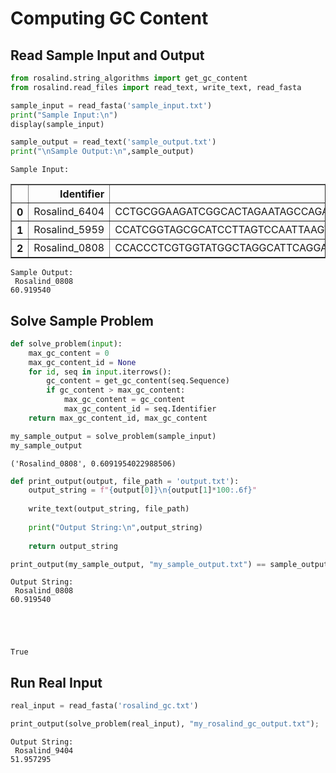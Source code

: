 ---
---

# Computing GC Content

## Read Sample Input and Output


```python
from rosalind.string_algorithms import get_gc_content
from rosalind.read_files import read_text, write_text, read_fasta
```


```python
sample_input = read_fasta('sample_input.txt')
print("Sample Input:\n")
display(sample_input)

sample_output = read_text('sample_output.txt')
print("\nSample Output:\n",sample_output)
```

    Sample Input:
    



<div>
<style scoped>
    .dataframe tbody tr th:only-of-type {
        vertical-align: middle;
    }

    .dataframe tbody tr th {
        vertical-align: top;
    }

    .dataframe thead th {
        text-align: right;
    }
</style>
<table border="1" class="dataframe">
  <thead>
    <tr style="text-align: right;">
      <th></th>
      <th>Identifier</th>
      <th>Sequence</th>
    </tr>
  </thead>
  <tbody>
    <tr>
      <th>0</th>
      <td>Rosalind_6404</td>
      <td>CCTGCGGAAGATCGGCACTAGAATAGCCAGAACCGTTTCTCTGAGG...</td>
    </tr>
    <tr>
      <th>1</th>
      <td>Rosalind_5959</td>
      <td>CCATCGGTAGCGCATCCTTAGTCCAATTAAGTCCCTATCCAGGCGC...</td>
    </tr>
    <tr>
      <th>2</th>
      <td>Rosalind_0808</td>
      <td>CCACCCTCGTGGTATGGCTAGGCATTCAGGAACCGGAGAACGCTTC...</td>
    </tr>
  </tbody>
</table>
</div>


    
    Sample Output:
     Rosalind_0808
    60.919540


## Solve Sample Problem


```python
def solve_problem(input):
    max_gc_content = 0
    max_gc_content_id = None
    for id, seq in input.iterrows():
        gc_content = get_gc_content(seq.Sequence)
        if gc_content > max_gc_content:
            max_gc_content = gc_content
            max_gc_content_id = seq.Identifier
    return max_gc_content_id, max_gc_content
```


```python
my_sample_output = solve_problem(sample_input)
my_sample_output
```




    ('Rosalind_0808', 0.6091954022988506)




```python
def print_output(output, file_path = 'output.txt'):
    output_string = f"{output[0]}\n{output[1]*100:.6f}"
    
    write_text(output_string, file_path)
    
    print("Output String:\n",output_string)
        
    return output_string


```


```python
print_output(my_sample_output, "my_sample_output.txt") == sample_output
```

    Output String:
     Rosalind_0808
    60.919540





    True



## Run Real Input


```python
real_input = read_fasta('rosalind_gc.txt')

print_output(solve_problem(real_input), "my_rosalind_gc_output.txt");
```

    Output String:
     Rosalind_9404
    51.957295

